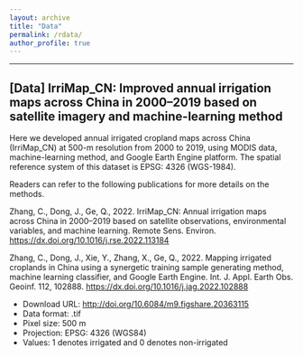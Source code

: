 ```yaml
---
layout: archive
title: "Data"
permalink: /rdata/
author_profile: true
---
```


-----------------------------------------------------------------

[Data] IrriMap_CN: Improved annual irrigation maps across China in 2000–2019 based on satellite imagery and machine-learning method
-----

Here we developed annual irrigated cropland maps across China (IrriMap_CN) at 500-m resolution from 2000 to 2019, using MODIS data, machine-learning method, and Google Earth Engine platform. The spatial reference system of this dataset is EPSG: 4326 (WGS-1984).

Readers can refer to the following publications for more details on the methods. 

Zhang, C., Dong, J., Ge, Q., 2022. IrriMap_CN: Annual irrigation maps across China in 2000–2019 based on satellite observations, environmental variables, and machine learning. Remote Sens. Environ. https://dx.doi.org/10.1016/j.rse.2022.113184

Zhang, C., Dong, J., Xie, Y., Zhang, X., Ge, Q., 2022. Mapping irrigated croplands in China using a synergetic training sample generating method, machine learning classifier, and Google Earth Engine. Int. J. Appl. Earth Obs. Geoinf. 112, 102888. https://dx.doi.org/10.1016/j.jag.2022.102888

* Download URL: http://doi.org/10.6084/m9.figshare.20363115
* Data format: .tif
* Pixel size: 500 m
* Projection: EPSG: 4326 (WGS84)
* Values: 1 denotes irrigated and 0 denotes non-irrigated



